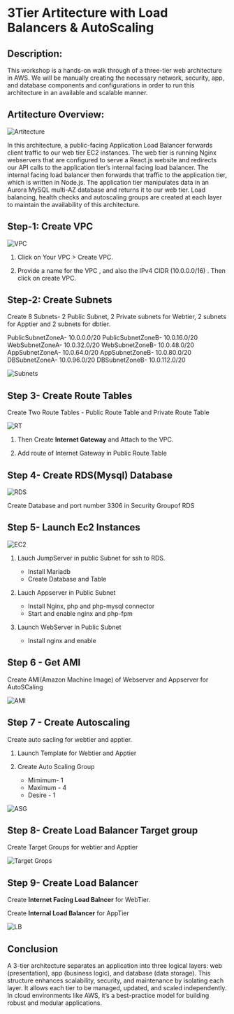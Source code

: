 # 3Tier Artitecture with Load Balancers & AutoScaling

## Description: 
This workshop is a hands-on walk through of a three-tier web architecture in AWS. We will be manually creating the necessary network, security, app, and database components and configurations in order to run this architecture in an available and scalable manner.

## Artitecture Overview:
![Artitecture](./images/3-Tier%20Arti%20Flowchart.png)

 In this architecture, a public-facing Application Load Balancer forwards client traffic to our web tier EC2 instances. The web tier is running Nginx webservers that are configured to serve a React.js website and redirects our API calls to the application tier’s internal facing load balancer. The internal facing load balancer then forwards that traffic to the application tier, which is written in Node.js. The application tier manipulates data in an Aurora MySQL multi-AZ database and returns it to our web tier. Load balancing, health checks and autoscaling groups are created at each layer to maintain the availability of this architecture.

 ## Step-1: Create VPC
 ![VPC](./images/VPC.webp)

 1. Click on Your VPC > Create VPC.

 2. Provide a name for the VPC , and also the IPv4 CIDR (10.0.0.0/16) . Then click on create VPC.

 ## Step-2: Create Subnets

Create 8 Subnets- 2 Public Subnet, 2 Private subnets for Webtier, 2 subnets for Apptier and 2 subnets for dbtier.

PublicSubnetZoneA- 10.0.0.0/20
PublicSubnetZoneB- 10.0.16.0/20
WebSubnetZoneA-    10.0.32.0/20
WebSubnetZoneB-    10.0.48.0/20
AppSubnetZoneA-    10.0.64.0/20
AppSubnetZoneB-    10.0.80.0/20
DBSubnetZoneA-     10.0.96.0/20
DBSubnetZoneB-     10.0.112.0/20

![Subnets](./images/Screenshot%20(20).png)

## Step 3- Create Route Tables

Create Two Route Tables - Public Route Table and Private Route Table

![RT](./images/Screenshot%20(21).png)

1. Then Create **Internet Gateway** and Attach to the VPC.

2. Add route of Internet Gateway in Public Route Table

## Step 4- Create RDS(Mysql) Database
![RDS](./images/database.webp)

Create Database and port number 3306 in Security Groupof RDS

## Step 5- Launch Ec2 Instances

![EC2](/images/Screenshot%20(27).png)  

1. Lauch JumpServer in public Subnet for ssh to RDS.
   * Install Mariadb
   * Create Database and Table

2. Lauch Appserver in Public Subnet
   * Install Nginx, php and php-mysql connector
   * Start and enable nginx and php-fpm

 3. Launch WebServer in Public Subnet 
    * Install nginx and enable

## Step 6 - Get AMI
Create AMI(Amazon Machine Image) of Webserver and Appserver for AutoSCaling

![AMI](./images/Screenshot%20(26).png)

## Step 7 - Create Autoscaling
Create auto sacling for webtier and apptier.

1. Launch Template for Webtier and Apptier

2. Create Auto Scaling Group
   * Mimimum- 1
   * Maximum - 4
   * Desire - 1

![ASG](./images/Screenshot%20(22).png)   

## Step 8- Create Load Balancer Target group

Create Target Groups for webtier and Apptier

![Target Grops](./images/Screenshot%20(24).png)

## Step 9- Create Load Balancer
Create __Internet Facing Load Balncer__ for WebTier.

Create __Internal Load Balancer__ for AppTier

![LB](./images/Screenshot%20(23).png)

## Conclusion
A 3-tier architecture separates an application into three logical layers: web (presentation), app (business logic), and database (data storage). This structure enhances scalability, security, and maintenance by isolating each layer. It allows each tier to be managed, updated, and scaled independently. In cloud environments like AWS, it’s a best-practice model for building robust and modular applications.